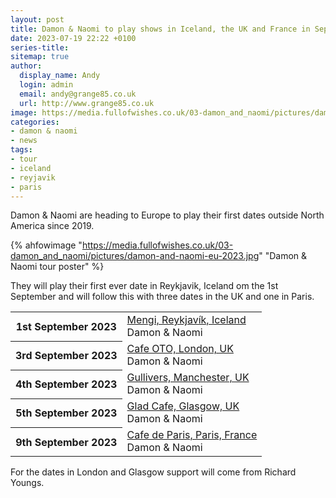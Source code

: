 ```yaml
---
layout: post
title: Damon & Naomi to play shows in Iceland, the UK and France in September
date: 2023-07-19 22:22 +0100
series-title:
sitemap: true
author:
  display_name: Andy
  login: admin
  email: andy@grange85.co.uk
  url: http://www.grange85.co.uk
image: https://media.fullofwishes.co.uk/03-damon_and_naomi/pictures/damon-and-naomi-eu-2023.jpg
categories:
- damon & naomi
- news
tags:
- tour
- iceland
- reyjavik
- paris
---
```

Damon & Naomi are heading to Europe to play their first dates outside North America since 2019.

{% ahfowimage "https://media.fullofwishes.co.uk/03-damon_and_naomi/pictures/damon-and-naomi-eu-2023.jpg" "Damon & Naomi tour poster" %}

They will play their first ever date in Reykjavik, Iceland om the 1st September and will follow this with three dates in the UK and one in Paris. 

<table class="table table-striped">
      <tbody><tr>
        <th class="col-md-4">1st September 2023</th>
        <td class="col-md-8"><a href="/database/damon-and-naomi/shows/damon-and-naomi-2023-09-01-mengi-reykjavik-iceland/">Mengi, Reykjavík, Iceland</a><br>
          <span class="badge text-bg-success">Damon &amp; Naomi</span>
        </td>
      </tr>
      <tr>
        <th class="col-md-4">3rd September 2023</th>
        <td class="col-md-8"><a href="/database/damon-and-naomi/shows/damon-and-naomi-2023-09-03-cafe-oto-london-uk/">Cafe OTO, London, UK</a><br>
          <span class="badge text-bg-success">Damon &amp; Naomi</span>
        </td>
      </tr>
      <tr>
        <th class="col-md-4">4th September 2023</th>
        <td class="col-md-8"><a href="/database/damon-and-naomi/shows/damon-and-naomi-2023-09-04-gullivers-manchester-uk/">Gullivers, Manchester, UK</a><br>
          <span class="badge text-bg-success">Damon &amp; Naomi</span>
        </td>
      </tr>
      <tr>
        <th class="col-md-4">5th September 2023</th>
        <td class="col-md-8"><a href="/database/damon-and-naomi/shows/damon-and-naomi-2023-09-05-glad-cafe-glasgow-uk/">Glad Cafe, Glasgow, UK</a><br>
          <span class="badge text-bg-success">Damon &amp; Naomi</span>
        </td>
      </tr>
      <tr>
        <th class="col-md-4">9th September 2023</th>
        <td class="col-md-8"><a href="/database/damon-and-naomi/shows/damon-and-naomi-2023-09-09-cafe-de-paris-paris-france/">Cafe de Paris, Paris, France</a><br>
          <span class="badge text-bg-success">Damon &amp; Naomi</span>
        </td>
      </tr>
</tbody></table>

For the dates in London and Glasgow support will come from Richard Youngs.   
